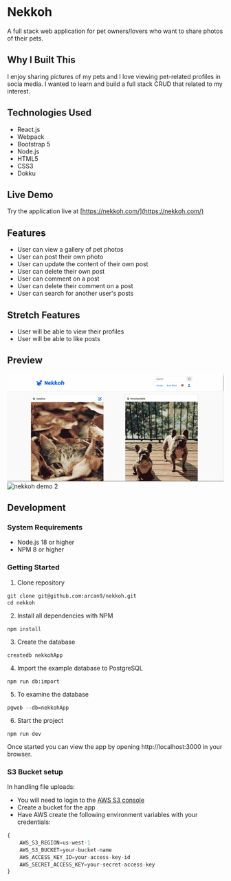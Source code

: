 # Nekkoh

A full stack web application for pet owners/lovers who want to share photos of their pets.

## Why I Built This

I enjoy sharing pictures of my pets and I love viewing pet-related profiles in socia media. I wanted to learn and build a full stack CRUD that related to my interest.

## Technologies Used
- React.js
- Webpack
- Bootstrap 5
- Node.js
- HTML5
- CSS3
- Dokku

## Live Demo

Try the application live at [https://nekkoh.com/](https://nekkoh.com/)

## Features

- User can view a gallery of pet photos
- User can post their own photo
- User can update the content of their own post
- User can delete their own post
- User can comment on a post
- User can delete their comment on a post
- User can search for another user's posts

## Stretch Features

- User will be able to view their profiles
- User will be able to like posts

## Preview
![nekkoh demo](server/public/images/nekkoh-demo1.gif)
![nekkoh demo 2](server/public/images/nekkoh-demo2.gif)

## Development

### System Requirements
- Node.js 18 or higher
- NPM 8 or higher

### Getting Started
1. Clone repository
```shell
git clone git@github.com:arcan9/nekkoh.git
cd nekkoh
```
2. Install all dependencies with NPM
```shell
npm install
```
3. Create the database
```shell
createdb nekkohApp
```
4. Import the example database to PostgreSQL
```shell
npm run db:import
```
5. To examine the database
```shell
pgweb --db=nekkohApp
```
6. Start the project
```shell
npm run dev
```

Once started you can view the app by opening http://localhost:3000 in your browser.

### S3 Bucket setup
In handling file uploads:

- You will need to login to the [AWS S3 console](https://console.aws.amazon.com/)
- Create a bucket for the app
- Have AWS create the following environment variables with your credentials:
```javascript
{
    AWS_S3_REGION=us-west-1
    AWS_S3_BUCKET=your-bucket-name
    AWS_ACCESS_KEY_ID=your-access-key-id
    AWS_SECRET_ACCESS_KEY=your-secret-access-key
}
```
